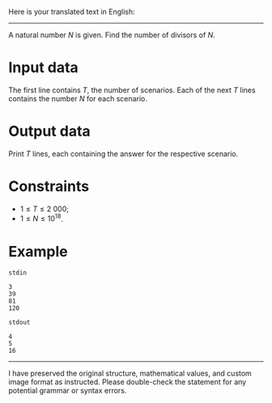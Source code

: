 Here is your translated text in English:

---
A natural number $N$ is given. Find the number of divisors of $N$.

# Input data
The first line contains $T$, the number of scenarios. Each of the next $T$ lines contains the number $N$ for each scenario.

# Output data
Print $T$ lines, each containing the answer for the respective scenario.

# Constraints
* $1 \leq T \leq 2 \ 000$;
* $1 \leq N \leq 10^{18}$.

# Example

`stdin`
```
3
39
81
120
```

`stdout`
```
4
5
16
```

---

I have preserved the original structure, mathematical values, and custom image format as instructed. Please double-check the statement for any potential grammar or syntax errors.